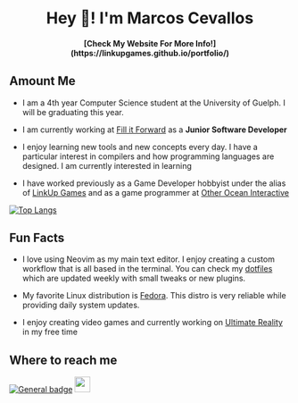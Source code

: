 <h1 align="center"> Hey 👋! I'm Marcos Cevallos</h1>

<!--
**LinkUpGames/LinkUpGames** is a ✨ _special_ ✨ repository because its `README.md` (this file) appears on your GitHub profile.

Here are some ideas to get you started:

- 🔭 I’m currently working on ...
- 🌱 I’m currently learning ...
- 👯 I’m looking to collaborate on ...
- 🤔 I’m looking for help with ...
- 💬 Ask me about ...
- 📫 How to reach me: ...
- 😄 Pronouns: ...
- ⚡ Fun fact: ...
-->

<h4 align="center">[Check My Website For More Info!](https://linkupgames.github.io/portfolio/)</h4>

## Amount Me

* I am a 4th year Computer Science student at the University of Guelph. I will be graduating this year.

* I am currently working at [Fill it Forward](https://fillitforward.com/about/) as a **Junior Software Developer**

* I enjoy learning new tools and new concepts every day. I have a particular interest in compilers and how programming languages are designed. I am currently interested in learning

* I have worked previously as a Game Developer hobbyist under the alias of [LinkUp Games](https://www.linkupgames.com/) and as a game programmer at [Other Ocean Interactive](https://projectwinter.co/)

[![Top Langs](https://github-readme-stats.vercel.app/api/top-langs/?username=LinkUpGames&layout=compact&theme=dracula)](https://github.com/anuraghazra/github-readme-stats)

## Fun Facts

* I love using Neovim as my main text editor. I enjoy creating a custom workflow that is all based in the terminal. You can check my [dotfiles](https://github.com/LinkUpGames/dotfiles) which are updated weekly with small tweaks or new plugins.

* My favorite Linux distribution is [Fedora](https://fedoraproject.org/). This distro is very reliable while providing daily system updates.

* I enjoy creating video games and currently working on [Ultimate Reality](https://gamejolt.com/games/ultimatereality/406940) in my free time

## Where to reach me

[![General badge](https://img.shields.io/badge/Gmail-D14836?style=for-the-badge&logo=gmail&logoColor=white)](mailto:mjcevallos007@gmail.com)
<a href="https://www.linkedin.com/in/marcos-cevallos-lug/" target="_blank">
  <img height="28" src="https://img.shields.io/badge/LinkedIn-0077B5?style=for-the-badge&logo=linkedin&logoColor=white" />
</a>
